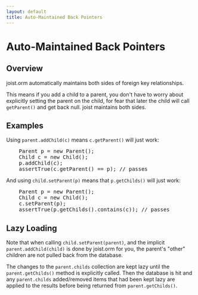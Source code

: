 ```yaml
---
layout: default
title: Auto-Maintained Back Pointers
---
```


Auto-Maintained Back Pointers
=============================

Overview
--------

joist.orm automatically maintains both sides of foreign key relationships.

This means if you add a child to a parent, you don't have to worry about explicitly setting the parent on the child, for fear that later the child will call `getParent()` and get back null. joist maintains both sides.

Examples
--------

Using `parent.addChild(c)` means `c.getParent()` will just work:

<pre name="code" class="java">
    Parent p = new Parent();
    Child c = new Child();
    p.addChild(c);
    assertTrue(c.getParent() == p); // passes
</pre>

And using `child.setParent(p)` means that `p.getChilds()` will just work:

<pre name="code" class="java">
    Parent p = new Parent();
    Child c = new Child();
    c.setParent(p);
    assertTrue(p.getChilds().contains(c)); // passes
</pre>

Lazy Loading
------------

Note that when calling `child.setParent(parent)`, and the implicit `parent.addChild(child)` is done by joist.orm for you, the parent's "other" children are not pulled back from the database.

The changes to the `parent.childs` collection are kept lazy until the `parent.getChilds()` method is explicitly called. Then the database is hit and any `parent.childs` added/removed items that had been kept lazy are applied to the results before being returned from `parent.getChilds()`.

